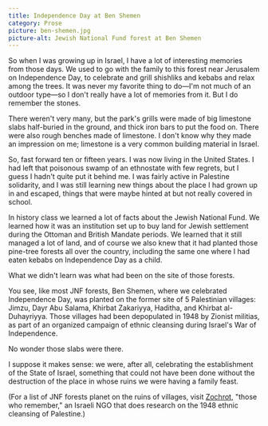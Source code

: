 ```yaml
---
title: Independence Day at Ben Shemen
category: Prose
picture: ben-shemen.jpg
picture-alt: Jewish National Fund forest at Ben Shemen
---
```


So when I was growing up in Israel, I have a lot of interesting memories from those days. We used to go with the family to this forest near Jerusalem on Independence Day, to celebrate and grill shishliks and kebabs and relax among the trees. It was never my favorite thing to do—I'm not much of an outdoor type—so I don't really have a lot of memories from it. But I do remember the stones. <!--more-->

There weren't very many, but the park's grills were made of big limestone slabs half-buried in the ground, and thick iron bars to put the food on. There were also rough benches made of limestone. I don't know why they made an impression on me; limestone is a very common building material in Israel.

So, fast forward ten or fifteen years. I was now living in the United States. I had left that poisonous swamp of an ethnostate with few regrets, but I guess I hadn't quite put it behind me. I was fairly active in Palestine solidarity, and I was still learning new things about the place I had grown up in and escaped, things that were maybe hinted at but not really covered in school.

In history class we learned a lot of facts about the Jewish National Fund. We learned how it was an institution set up to buy land for Jewish settlement during the Ottoman and British Mandate periods. We learned that it still managed a lot of land, and of course we also knew that it had planted those pine-tree forests all over the country, including the same one where I had eaten kebabs on Independence Day as a child.

What we didn't learn was what had been on the site of those forests.

You see, like most JNF forests, Ben Shemen, where we celebrated Independence Day, was planted on the former site of 5 Palestinian villages: Jimzu, Dayr Abu Salama, Khirbat Zakariyya, Haditha, and Khirbat al-Duhayriyya. Those villages had been depopulated in 1948 by Zionist militias, as part of an organized campaign of ethnic cleansing during Israel's War of Independence.

No wonder those slabs were there.

I suppose it makes sense: we were, after all, celebrating the establishment of the State of Israel, something that could not have been done without the destruction of the place in whose ruins we were having a family feast.

(For a list of JNF forests planet on the ruins of villages, visit [Zochrot](https://www.zochrot.org/en/article/55963), "those who remember," an Israeli NGO that does research on the 1948 ethnic cleansing of Palestine.)
